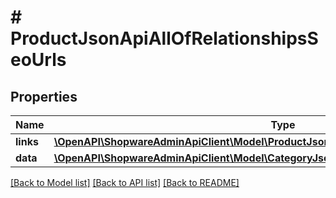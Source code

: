 # # ProductJsonApiAllOfRelationshipsSeoUrls

## Properties

Name | Type | Description | Notes
------------ | ------------- | ------------- | -------------
**links** | [**\OpenAPI\ShopwareAdminApiClient\Model\ProductJsonApiAllOfRelationshipsSeoUrlsLinks**](ProductJsonApiAllOfRelationshipsSeoUrlsLinks.md) |  | [optional]
**data** | [**\OpenAPI\ShopwareAdminApiClient\Model\CategoryJsonApiAllOfRelationshipsSeoUrlsData[]**](CategoryJsonApiAllOfRelationshipsSeoUrlsData.md) |  | [optional]

[[Back to Model list]](../../README.md#models) [[Back to API list]](../../README.md#endpoints) [[Back to README]](../../README.md)
